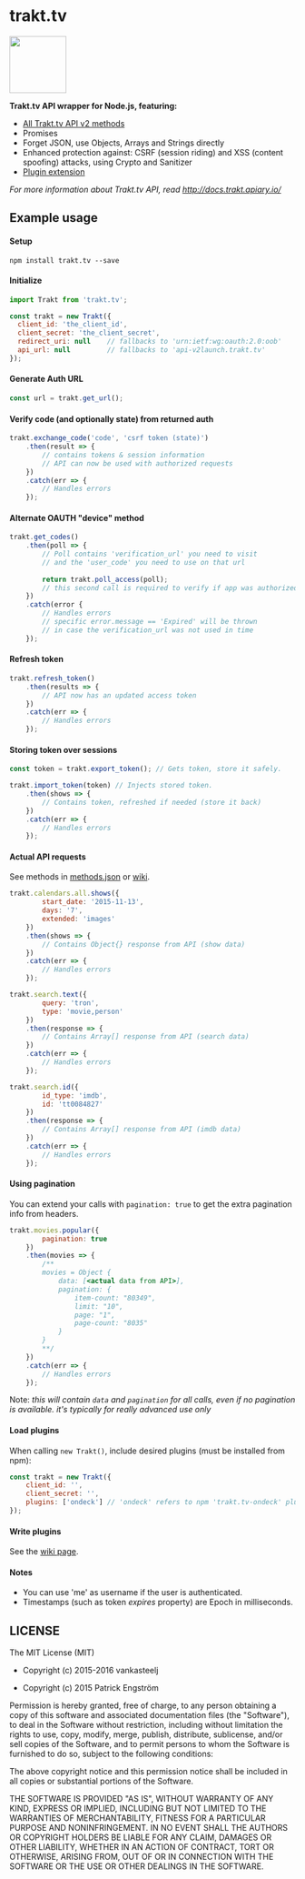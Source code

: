 # trakt.tv
<img src="http://walter.trakt.us/public/favicon.svg" width="100" height="100" />

**Trakt.tv API wrapper for Node.js, featuring:**

- [All Trakt.tv API v2 methods](https://github.com/vankasteelj/trakt.tv/wiki/Supported-methods)
- Promises
- Forget JSON, use Objects, Arrays and Strings directly
- Enhanced protection against: CSRF (session riding) and XSS (content spoofing) attacks, using Crypto and Sanitizer
- [Plugin extension](https://github.com/vankasteelj/trakt.tv/wiki/Available-plugins)

*For more information about Trakt.tv API, read http://docs.trakt.apiary.io/*

## Example usage

#### Setup

    npm install trakt.tv --save

#### Initialize
```js
import Trakt from 'trakt.tv';

const trakt = new Trakt({
  client_id: 'the_client_id',
  client_secret: 'the_client_secret',
  redirect_uri: null    // fallbacks to 'urn:ietf:wg:oauth:2.0:oob'
  api_url: null         // fallbacks to 'api-v2launch.trakt.tv'
});
```

#### Generate Auth URL
```js
const url = trakt.get_url();
```

#### Verify code (and optionally state) from returned auth
```js
trakt.exchange_code('code', 'csrf token (state)')
    .then(result => {
        // contains tokens & session information
        // API can now be used with authorized requests
    })
    .catch(err => {
        // Handles errors 
    });
```

#### Alternate OAUTH "device" method
```js
trakt.get_codes()
    .then(poll => {
        // Poll contains 'verification_url' you need to visit
        // and the 'user_code' you need to use on that url
        
        return trakt.poll_access(poll);
        // this second call is required to verify if app was authorized
    })
    .catch(error {
        // Handles errors
        // specific error.message == 'Expired' will be thrown
        // in case the verification_url was not used in time
    });
```

#### Refresh token
```js
trakt.refresh_token()
    .then(results => {
        // API now has an updated access token
    })
    .catch(err => {
        // Handles errors 
    });
```

#### Storing token over sessions
```js
const token = trakt.export_token(); // Gets token, store it safely.

trakt.import_token(token) // Injects stored token.
    .then(shows => {
        // Contains token, refreshed if needed (store it back)
    })
    .catch(err => {
        // Handles errors 
    });
```

#### Actual API requests
See methods in [methods.json](https://github.com/vankasteelj/trakt.tv/blob/master/methods.json) or [wiki](https://github.com/vankasteelj/trakt.tv/wiki/Supported-methods).

```js
trakt.calendars.all.shows({
        start_date: '2015-11-13',
        days: '7',
        extended: 'images'
    })
    .then(shows => {
        // Contains Object{} response from API (show data)
    })
    .catch(err => {
        // Handles errors 
    });
```

```js
trakt.search.text({
        query: 'tron',
        type: 'movie,person'
    })
    .then(response => {
        // Contains Array[] response from API (search data)
    })
    .catch(err => { 
        // Handles errors 
    });
```

```js
trakt.search.id({
        id_type: 'imdb',
        id: 'tt0084827'
    })
    .then(response => {
        // Contains Array[] response from API (imdb data)
    })
    .catch(err => { 
        // Handles errors 
    });
```

#### Using pagination
You can extend your calls with `pagination: true` to get the extra pagination info from headers.

```js
trakt.movies.popular({
        pagination: true
    })
    .then(movies => {
        /**
        movies = Object {
            data: [<actual data from API>],
            pagination: {
                item-count: "80349",
                limit: "10",
                page: "1",
                page-count: "8035"
            }
        }
        **/
    })
    .catch(err => {
        // Handles errors 
    });
```

Note: _this will contain `data` and `pagination` for all calls, even if no pagination is available. it's typically for really advanced use only_

#### Load plugins
When calling `new Trakt()`, include desired plugins (must be installed from npm):

```js
const trakt = new Trakt({
    client_id: '',
    client_secret: '',
    plugins: ['ondeck'] // 'ondeck' refers to npm 'trakt.tv-ondeck' plugin
});
```

#### Write plugins
See the [wiki page](https://github.com/vankasteelj/trakt.tv/wiki/Write-plugins-for-trakt.tv).

#### Notes
- You can use 'me' as username if the user is authenticated.
- Timestamps (such as token _expires_ property) are Epoch in milliseconds.

## LICENSE

The MIT License (MIT)

- Copyright (c) 2015-2016 vankasteelj

- Copyright (c) 2015 Patrick Engström

Permission is hereby granted, free of charge, to any person obtaining a copy
of this software and associated documentation files (the "Software"), to deal
in the Software without restriction, including without limitation the rights
to use, copy, modify, merge, publish, distribute, sublicense, and/or sell
copies of the Software, and to permit persons to whom the Software is
furnished to do so, subject to the following conditions:

The above copyright notice and this permission notice shall be included in
all copies or substantial portions of the Software.

THE SOFTWARE IS PROVIDED "AS IS", WITHOUT WARRANTY OF ANY KIND, EXPRESS OR
IMPLIED, INCLUDING BUT NOT LIMITED TO THE WARRANTIES OF MERCHANTABILITY,
FITNESS FOR A PARTICULAR PURPOSE AND NONINFRINGEMENT. IN NO EVENT SHALL THE
AUTHORS OR COPYRIGHT HOLDERS BE LIABLE FOR ANY CLAIM, DAMAGES OR OTHER
LIABILITY, WHETHER IN AN ACTION OF CONTRACT, TORT OR OTHERWISE, ARISING FROM,
OUT OF OR IN CONNECTION WITH THE SOFTWARE OR THE USE OR OTHER DEALINGS IN
THE SOFTWARE.
